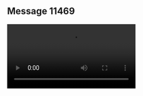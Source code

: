 ## Message 11469



![Video](https://data.iron-swords.co.il/2024/September/13/https://data.iron-swords.co.il/2024/September/13/11469/11469_media.mp4)
